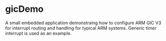 # gicDemo
A small embedded application demonstraing how to configure ARM GIC V3 for interrupt routing and handling for typical ARM systems. Generic timer interrupt is used as an example.
